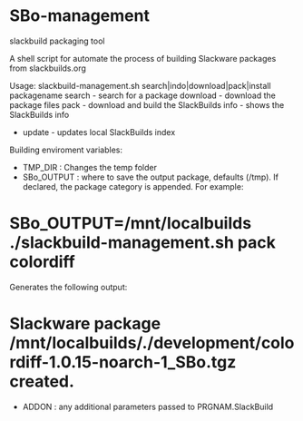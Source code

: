 # SBo-management
slackbuild packaging tool

A shell script for automate the process of building 
Slackware packages from slackbuilds.org

Usage: slackbuild-management.sh search|indo|download|pack|install packagename
  search - search for a package
  download - download the package files
  pack - download and build the SlackBuilds
  info - shows the SlackBuilds info
 * update - updates local SlackBuilds index


 
Building enviroment variables:
 - TMP_DIR : Changes the temp folder
 - SBo_OUTPUT : where to save the output package, defaults (/tmp). If declared,
the package category is appended. For example:
# SBo_OUTPUT=/mnt/localbuilds ./slackbuild-management.sh pack colordiff
Generates the following output:
# Slackware package /mnt/localbuilds/./development/colordiff-1.0.15-noarch-1_SBo.tgz created.

 - ADDON : any additional parameters passed to PRGNAM.SlackBuild

